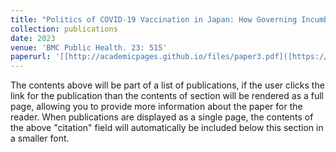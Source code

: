```yaml
---
title: "Politics of COVID-19 Vaccination in Japan: How Governing Incumbents’ Representation Affected Regional Rollout Variation"
collection: publications
date: 2023
venue: 'BMC Public Health. 23: 515'
paperurl: '[[http://academicpages.github.io/files/paper3.pdf]([https://bmcpublichealth.biomedcentral.com/articles/10.1186/s12889-023-15376-6)](https://journals.sagepub.com/doi/10.1177/00223433221123362](https://bmcpublichealth.biomedcentral.com/articles/10.1186/s12889-023-15376-6))'
---
```


The contents above will be part of a list of publications, if the user clicks the link for the publication than the contents of section will be rendered as a full page, allowing you to provide more information about the paper for the reader. When publications are displayed as a single page, the contents of the above "citation" field will automatically be included below this section in a smaller font.
